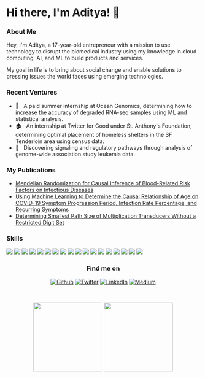# Hi there, I'm Aditya! 👋

### About Me 

Hey, I'm Aditya, a 17-year-old entrepreneur with a mission to use technology to disrupt the biomedical industry using my knowledge in cloud computing, AI, and ML to build products and services.      
  
My goal in life is to bring about social change and enable solutions to pressing issues the world faces using emerging technologies. 
   
### Recent Ventures 
<ul> 
  <li> 🌊 &nbsp; A paid summer internship at Ocean Genomics, determining how to increase the accuracy of degraded RNA-seq samples using ML and statistical analysis. </li>
  <li> 🏠 &nbsp; An internship at Twitter for Good under St. Anthony's Foundation, determining optimal placement of homeless shelters in the SF Tenderloin area using census data. </li>
  <li> 🧬 &nbsp; Discovering signaling and regulatory pathways through analysis of genome-wide association study leukemia data. </li>
</ul>
 
### My Publications
<ul>
  <li><a href="https://horizonreport1.s3-us-west-1.amazonaws.com/report.html">Mendelian Randomization for Causal Inference of Blood-Related Risk Factors on Infectious Diseases</a></li>
  <li><a href="http://asdrp.s3-website-us-west-1.amazonaws.com/">Using Machine Learning to Determine the Causal Relationship of Age on COVID-19 Symptom Progression Period, Infection Rate Percentage, and Recurring Symptoms</a></li>
  <li><a href="http://multiplication-transducers.s3-website-us-west-1.amazonaws.com/">Determining Smallest Path Size of Multiplication Transducers Without a Restricted Digit Set</a></li>
</ul>

### Skills 
<p>
<img src = "https://img.shields.io/badge/Amazon_AWS-FF9900?style=for-the-badge&logo=amazonaws&logoColor=white"/>
<img src="https://img.shields.io/badge/Azure_DevOps-0078D7?style=for-the-badge&logo=azure-devops&logoColor=white"/>
<img src="https://img.shields.io/badge/Google_Cloud-4285F4?style=for-the-badge&logo=google-cloud&logoColor=white" />
<img src="https://img.shields.io/badge/GraphQl-E10098?style=for-the-badge&logo=graphql&logoColor=white"/>
<img src="https://img.shields.io/badge/Jupyter-F37626.svg?&style=for-the-badge&logo=Jupyter&logoColor=white"/>
<img src="https://img.shields.io/badge/React-20232A?style=for-the-badge&logo=react&logoColor=61DAFB"/>
<img src="https://img.shields.io/badge/Unity-100000?style=for-the-badge&logo=unity&logoColor=white"/>
<img src="https://img.shields.io/badge/Python-3776AB?style=for-the-badge&logo=python&logoColor=white"/>
<img src="https://img.shields.io/badge/HTML5-E34F26?style=for-the-badge&logo=html5&logoColor=white"/>
<img src="https://img.shields.io/badge/CSS3-1572B6?style=for-the-badge&logo=css3&logoColor=white"/>
<img src="https://img.shields.io/badge/JavaScript-323330?style=for-the-badge&logo=javascript&logoColor=F7DF1E"/>
<img src="https://img.shields.io/badge/C%2B%2B-00599C?style=for-the-badge&logo=c%2B%2B&logoColor=white"/>
<img src="https://img.shields.io/badge/C%23-239120?style=for-the-badge&logo=c-sharp&logoColor=white"/>
<img src="https://img.shields.io/badge/Java-ED8B00?style=for-the-badge&logo=java&logoColor=white"/>
<img src="https://img.shields.io/badge/TensorFlow-FF6F00?style=for-the-badge&logo=TensorFlow&logoColor=white"/>
<img src="https://img.shields.io/badge/Keras-D00000?style=for-the-badge&logo=Keras&logoColor=white"/>
<img src="https://img.shields.io/badge/Solidity-e6e6e6?style=for-the-badge&logo=solidity&logoColor=black"/>
<img src="https://img.shields.io/badge/PyTorch-EE4C2C?style=for-the-badge&logo=PyTorch&logoColor=white"/>
<p>

<h3 align="center">Find me on</h3>
<p align="center"><a 
href="https://github.com/adityamittal13" target="_blank"><img alt="Github" 
src="https://img.shields.io/badge/GitHub-%2312100E.svg?&style=for-the-badge&logo=Github&logoColor=white" /></a> <a 
href="https://twitter.com/AdityaM129" target="_blank"><img alt="Twitter" 
src="https://img.shields.io/badge/twitter-%2312100E.svg?&style=for-the-badge&logo=twitter&logoColor=blue" /></a> <a 
href="https://www.linkedin.com/in/adityamittal-/" target="_blank"><img alt="LinkedIn" 
src="https://img.shields.io/badge/linkedin-%2312100E.svg?&style=for-the-badge&logo=linkedin&logoColor=blue" /></a> <a 
href="https://adityamittal307.medium.com/" target="_blank"><img alt="Medium" src="https://img.shields.io/badge/medium-%2312100E.svg?&style=for-the-badge&logo=medium&logoColor=white" /></a>
</p>

<br />

<p align="center">
  <img height="180em" src="https://github-readme-stats.vercel.app/api?username=adityamittal13&show_icons=true&hide_border=true&&count_private=true&include_all_commits=true" />
  <img height="180em" src="https://github-readme-stats.vercel.app/api/top-langs/?username=adityamittal13&exclude_repo=moneta.com,neuralyte.ai&show_icons=true&hide_border=true&layout=compact&langs_count=8"/>
</p>


<!--
**adityamittal13/adityamittal13** is a ✨ _special_ ✨ repository because its `README.md` (this file) appears on your GitHub profile.

Here are some ideas to get you started:

- 🔭 I’m currently working on ...
- 🌱 I’m currently learning ...
- 👯 I’m looking to collaborate on ...
- 🤔 I’m looking for help with ...
- 💬 Ask me about ...
- 📫 How to reach me: ...
- 😄 Pronouns: ...
- ⚡ Fun fact: ...
-->

